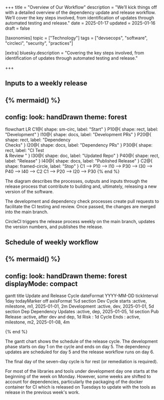 +++
title = "Overview of Our Workflow"
description = "We’ll kick things off with a detailed overview of the dependency update and release workflow. We’ll cover the key steps involved, from identification of updates through automated testing and release."
date = 2025-01-17
updated = 2025-01-16
draft = false

[taxonomies]
topic = ["Technology"]
tags = ["devsecops", "software", "circleci", "security", "practices"]

[extra]
bluesky.description = "Covering the key steps involved, from identification of updates through automated testing and release."

+++
<!-- markdownlint-disable MD003 MD024 MD033-->

## Inputs to a weekly release

{% mermaid() %}
---

config:
  look: handDrawn
  theme: forest
---

flowchart LR
    C1@{ shape: sm-circ, label: "Start" }
    P10@{ shape: rect, label: "Development" }
    I10@{ shape: docs, label: "Development PRs" }
    P20@{ shape: rect, label: "Dependency <br> Checks" }
    I20@{ shape: docs, label: "Dependency PRs" }
    P30@{ shape: rect, label: "CI Test<br> & Review  " }
    I30@{ shape: doc, label: "Updated Repo" }
    P40@{ shape: rect, label: "Release" }
    I40@{ shape: docs, label: "Published Release" }
    C2@{ shape: framed-circle, label: "Stop" }
    C1 --> P10 --> I10 --> P30 --> I30 --> P40 --> I40 --> C2
    C1 --> P20 --> I20 --> P30
{% end %}

The diagram describes the processes, outputs and inputs through the release process that contribute to building and, ultimately, releasing a new version of the software.

The development and dependency check processes create pull requests to facilitate the CI testing and review. Once passed, the changes are merged into the main branch.

CircleCI triggers the release process weekly on the main branch, updates the version numbers, and publishes the release.

## Schedule of weekly workflow

{% mermaid() %}
---

config:
  look: handDrawn
  theme: forest
  displayMode: compact
---

gantt
    title Update and Release Cycle
    dateFormat YYYY-MM-DD
    tickInterval 1day
    todayMarker off
    axisFormat %d
section Dev
        Cycle starts :active,  milestone, m1, 2025-01-01, 2m
        Development         :active, dev, 2025-01-01, 5d
section Dep
        Dependency Updates  :active, dep, 2025-01-05, 1d
section Pub
        Release             :active, after dev and dep, 1d
        Risk                :                           1d
        Cycle Ends : active,  milestone, m2, 2025-01-08, 4m

{% end %}

The gantt chart shows the schedule of the release cycle. The development phase starts on day 1 on the cycle and ends on day 5. The dependency updates are scheduled for day 5 and the release workflow runs on day 6.

The final day of the seven-day cycle is for rest (or remediation is required).

For most of the libraries and tools under development day one starts at the beginning of the week on Monday. However, some weeks are shifted to account for dependencies, particularly the packaging of the docker container for CI which is released on Tuesdays to update with the tools as release in the previous week's work.
